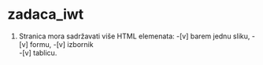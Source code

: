 # zadaca_iwt

1. Stranica mora sadržavati više HTML elemenata: -[v] barem jednu sliku, 
												 -[v] formu, 
												 -[v] izbornik  
												 -[v] tablicu.
